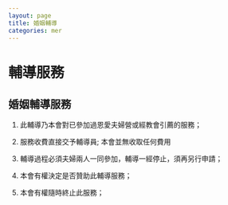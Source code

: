 ```yaml
---
layout: page
title: 婚姻輔導
categories: mer
---
```

輔導服務
=======

婚姻輔導服務
------------
1. 此輔導乃本會對已參加過恩愛夫婦營或經教會引薦的服務；

2. 服務收費直接交予輔導員; 本會並無收取任何費用

3. 輔導過程必須夫婦兩人一同參加，輔導一經停止，須再另行申請；

4. 本會有權決定是否贊助此輔導服務；

5. 本會有權隨時終止此服務；
